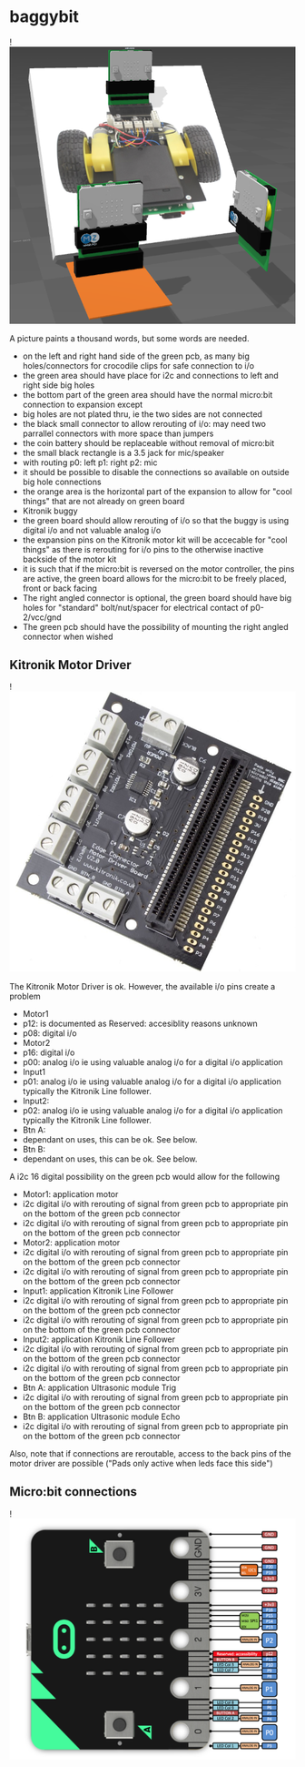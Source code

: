 # baggybit
!![img](media/collection.png)

A picture paints a thousand words, but some words are needed.

- on the left and right hand side of the green pcb, as many big holes/connectors for crocodile clips for safe connection to i/o 
- the green area should have place for i2c and connections to left and right side big holes
- the bottom part of the green area should have the normal micro:bit connection to expansion except
 - big holes are not plated thru, ie the two sides are not connected
 - the black small connector to allow rerouting of i/o: may need two parrallel connectors with more space than jumpers
- the coin battery should be replaceable without removal of micro:bit
- the small black rectangle is a 3.5 jack for mic/speaker 
 - with routing p0: left p1: right p2: mic
 - it should be possible to disable the connections so available on outside big hole connections
- the orange area is the horizontal part of the expansion to allow for "cool things" that are not already on green board
- Kitronik buggy
 - the green board should allow rerouting of i/o so that the buggy is using digital i/o and not valuable analog i/o
 - the expansion pins on the Kitronik motor kit will be accecable for "cool things" as there is rerouting for i/o pins to the otherwise inactive backside of the motor kit
 - it is such that if the micro:bit is reversed on the motor controller, the pins are active, the green board allows for the micro:bit to be freely placed, front or back facing
- The right angled connector is optional, the green board should have big holes for "standard" bolt/nut/spacer for electrical contact of p0-2/vcc/gnd
 - The green pcb should have the possibility of mounting the right angled connector when wished

## Kitronik Motor Driver
!![img](media/motordriver.png)

The Kitronik Motor Driver is ok. However, the available i/o pins create a problem
- Motor1
 - p12: is documented as Reserved: accesiblity reasons unknown
 - p08: digital i/o
- Motor2
 - p16: digital i/o
 - p00: analog i/o ie using valuable analog i/o for a digital i/o application
- Input1
 - p01: analog i/o ie using valuable analog i/o for a digital i/o application typically the Kitronik Line follower.
- Input2:
 - p02: analog i/o ie using valuable analog i/o for a digital i/o application typically the Kitronik Line follower.
- Btn A:
 - dependant on uses, this can be ok. See below.
- Btn B:
 - dependant on uses, this can be ok. See below.

A i2c 16 digital possibility on the green pcb would allow for the following
- Motor1: application motor
 - i2c digital i/o with rerouting of signal from green pcb to appropriate pin on the bottom of the green pcb connector
 - i2c digital i/o with rerouting of signal from green pcb to appropriate pin on the bottom of the green pcb connector
- Motor2: application motor
 - i2c digital i/o with rerouting of signal from green pcb to appropriate pin on the bottom of the green pcb connector
 - i2c digital i/o with rerouting of signal from green pcb to appropriate pin on the bottom of the green pcb connector
- Input1: application Kitronik Line Follower
 - i2c digital i/o with rerouting of signal from green pcb to appropriate pin on the bottom of the green pcb connector
 - i2c digital i/o with rerouting of signal from green pcb to appropriate pin on the bottom of the green pcb connector
- Input2: application Kitronik Line Follower
 - i2c digital i/o with rerouting of signal from green pcb to appropriate pin on the bottom of the green pcb connector
 - i2c digital i/o with rerouting of signal from green pcb to appropriate pin on the bottom of the green pcb connector
- Btn A: application Ultrasonic module Trig
 - i2c digital i/o with rerouting of signal from green pcb to appropriate pin on the bottom of the green pcb connector
- Btn B: application Ultrasonic module Echo
 - i2c digital i/o with rerouting of signal from green pcb to appropriate pin on the bottom of the green pcb connector

Also, note that if connections are reroutable, access to the back pins of the motor driver are possible ("Pads only active when leds face this side")

## Micro:bit connections
 !![img](media/microbitconnector.png)
